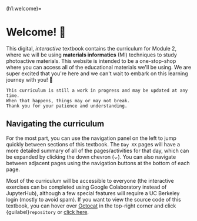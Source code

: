 (h1:welcome)=
# Welcome! 👋

This digital, *interactive* textbook contains the curriculum for Module 2, where we will be using **materials informatics** (MI) techniques to study photoactive materials.
This website is intended to be a one-stop-shop where you can access all of the educational materials we'll be using.
We are super excited that you're here and we can't wait to embark on this learning journey with you! 🌱


```{attention}
This curriculum is still a work in progress and may be updated at any time. 
When that happens, things may or may not break.
Thank you for your patience and understanding.
```


## Navigating the curriculum

For the most part, you can use the navigation panel on the left to jump quickly between sections of this textbook. 
The `Day XX` pages will have a more detailed summary of all of the pages/activities for that day, which can be expanded by clicking the down chevron (⌄).
You can also navigate between adjacent pages using the navigation buttons at the bottom of each page.

Most of the curriculum will be accessible to everyone (the interactive exercises can be completed using Google Colaboratory instead of JupyterHub), although a few special features will require a UC Berkeley login (mostly to avoid spam).
If you want to view the source code of this textbook, you can hover over [Octocat](https://github.com/octocat) in the top-right corner and click {guilabel}`repository` or [click here](https://github.com/enze-chen/mi-book).


